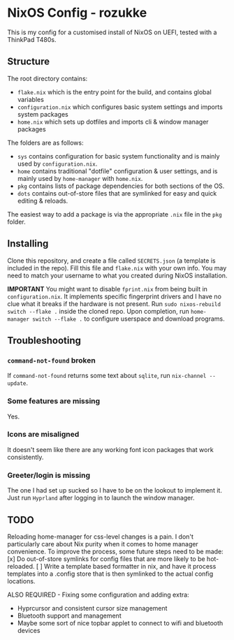 # NixOS Config - rozukke

This is my config for a customised install of NixOS on UEFI, tested with a ThinkPad T480s.

## Structure
The root directory contains: 
 - `flake.nix` which is the entry point for the build, and contains global variables
 - `configuration.nix` which configures basic system settings and imports system packages 
 - `home.nix` which sets up dotfiles and imports cli & window manager packages

The folders are as follows:

 - `sys` contains configuration for basic system functionality and is mainly used by `configuration.nix`.
 - `home` contains traditional "dotfile" configuration & user settings, and is mainly used by `home-manager` with `home.nix`.
 - `pkg` contains lists of package dependencies for both sections of the OS.
 - `dots` contains out-of-store files that are symlinked for easy and quick editing & reloads.

The easiest way to add a package is via the appropriate `.nix` file in the `pkg` folder.

## Installing
Clone this repository, and create a file called `SECRETS.json` (a template is included in the repo). Fill this file and `flake.nix` with your own info.
You may need to match your username to what you created during NixOS installation.

**IMPORTANT**
You might want to disable `fprint.nix` from being built in `configuration.nix`. It implements specific fingerprint drivers and I have no clue what it breaks if the hardware is not present.
Run `sudo nixos-rebuild switch --flake .` inside the cloned repo. Upon completion, run `home-manager switch --flake .` to configure userspace and download programs.

## Troubleshooting
### `command-not-found` broken
If `command-not-found` returns some text about `sqlite`, run `nix-channel --update`.

### Some features are missing
Yes.

### Icons are misaligned
It doesn't seem like there are any working font icon packages that work consistently.

### Greeter/login is missing
The one I had set up sucked so I have to be on the lookout to implement it. Just run `Hyprland` after logging in to launch the window manager.

## TODO
Reloading home-manager for css-level changes is a pain. 
I don't particularly care about Nix purity when it comes to home manager convenience. To improve the process, some future steps need to be made:
 [x] Do out-of-store symlinks for config files that are more likely to be hot-reloaded.
 [ ] Write a template based formatter in nix, and have it process templates into a .config store that is then symlinked to the actual config locations.

 ALSO REQUIRED - Fixing some configuration and adding extra:
 - Hyprcursor and consistent cursor size management
 - Bluetooth support and management
 - Maybe some sort of nice topbar applet to connect to wifi and bluetooth devices
